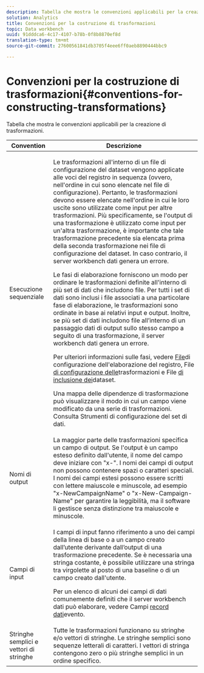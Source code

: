 ```yaml
---
description: Tabella che mostra le convenzioni applicabili per la creazione di trasformazioni.
solution: Analytics
title: Convenzioni per la costruzione di trasformazioni
topic: Data workbench
uuid: 91dddca6-4c17-4107-b78b-0f8b8870ef8d
translation-type: tm+mt
source-git-commit: 27600561841db3705f4eee6ff0aeb8890444bbc9

---
```



# Convenzioni per la costruzione di trasformazioni{#conventions-for-constructing-transformations}

Tabella che mostra le convenzioni applicabili per la creazione di trasformazioni.

<table id="table_BEB0F6C416D144B5A2DD3D1A21613B21"> 
 <thead> 
  <tr> 
   <th colname="col1" class="entry"> Convention </th> 
   <th colname="col2" class="entry"> Descrizione </th> 
  </tr> 
 </thead>
 <tbody> 
  <tr> 
   <td colname="col1"> Esecuzione sequenziale </td> 
   <td colname="col2"> <p>Le trasformazioni all'interno di un file di configurazione del dataset vengono applicate alle voci del registro in sequenza (ovvero, nell'ordine in cui sono elencate nel file di configurazione). Pertanto, le trasformazioni devono essere elencate nell'ordine in cui le loro uscite sono utilizzate come input per altre trasformazioni. Più specificamente, se l'output di una trasformazione è utilizzato come input per un'altra trasformazione, è importante che tale trasformazione precedente sia elencata prima della seconda trasformazione nei file di configurazione del dataset. In caso contrario, il server workbench dati genera un errore. </p> <p> Le fasi di elaborazione forniscono un modo per ordinare le trasformazioni definite all'interno di più set di dati che includono file. Per tutti i set di dati sono inclusi i file associati a una particolare fase di elaborazione, le trasformazioni sono ordinate in base ai relativi input e output. Inoltre, se più set di dati includono file all’interno di un passaggio dati di output sullo stesso campo a seguito di una trasformazione, il server workbench dati genera un errore. </p> <p> Per ulteriori informazioni sulle fasi, vedere <a href="../../../home/c-dataset-const-proc/c-log-proc-config-file/c-abt-log-proc-config-file.md"> File</a>di configurazione dell'elaborazione del registro, File <a href="../../../home/c-dataset-const-proc/c-trans-config-file/c-abt-trans-config-file.md"> di configurazione delle</a>trasformazioni e File <a href="../../../home/c-dataset-const-proc/c-dataset-inc-files/c-abt-dataset-inc-files.md"> di inclusione dei</a>dataset. </p> <p>Una <span class="wintitle"> mappa</span> delle dipendenze di trasformazione può visualizzare il modo in cui un campo viene modificato da una serie di trasformazioni. Consulta Strumenti <a href="../../../home/c-dataset-const-proc/c-dataset-config-tools/c-dataset-config-tools.md"></a>di configurazione del set di dati. </p> </td> 
  </tr> 
  <tr> 
   <td colname="col1"> Nomi di output </td> 
   <td colname="col2"> La maggior parte delle trasformazioni specifica un campo di output. Se l'output è un campo esteso definito dall'utente, il nome del campo deve iniziare con "x-". I nomi dei campi di output non possono contenere spazi o caratteri speciali. I nomi dei campi estesi possono essere scritti con lettere maiuscole e minuscole, ad esempio "x-NewCampaignName" o "x-New-Campaign-Name" per garantire la leggibilità, ma il software li gestisce senza distinzione tra maiuscole e minuscole. </td> 
  </tr> 
  <tr> 
   <td colname="col1"> Campi di input </td> 
   <td colname="col2"> <p>I campi di input fanno riferimento a uno dei campi della linea di base o a un campo creato dall’utente derivante dall’output di una trasformazione precedente. Se è necessaria una stringa costante, è possibile utilizzare una stringa tra virgolette al posto di una baseline o di un campo creato dall'utente. </p> <p> Per un elenco di alcuni dei campi di dati comunemente definiti che il server workbench dati può elaborare, vedere Campi <a href="../../../home/c-dataset-const-proc/c-ev-data-rec-fields.md"> record dati</a>evento. </p> </td> 
  </tr> 
  <tr> 
   <td colname="col1"> Stringhe semplici e vettori di stringhe </td> 
   <td colname="col2"> Tutte le trasformazioni funzionano su stringhe e/o vettori di stringhe. Le stringhe semplici sono sequenze letterali di caratteri. I vettori di stringa contengono zero o più stringhe semplici in un ordine specifico. </td> 
  </tr> 
 </tbody> 
</table>


